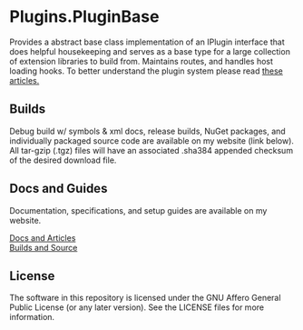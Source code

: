 # Plugins.PluginBase

Provides a abstract base class implementation of an IPlugin interface that does helpful housekeeping and serves as a base type for a large collection of extension libraries to build from. Maintains routes, and handles host loading hooks. To better understand the plugin system please read [these articles.](https://www.vaughnnugent.com/resources/software/articles?tags=docs,_VNLib.Plugins)  

## Builds
Debug build w/ symbols & xml docs, release builds, NuGet packages, and individually packaged source code are available on my website (link below). All tar-gzip (.tgz) files will have an associated .sha384 appended checksum of the desired download file.

## Docs and Guides
Documentation, specifications, and setup guides are available on my website.

[Docs and Articles](https://www.vaughnnugent.com/resources/software/articles?tags=docs,_vnlib.plugins.pluginbase)  
[Builds and Source](https://www.vaughnnugent.com/resources/software/modules/VNLib.Core)  

## License 
The software in this repository is licensed under the GNU Affero General Public License (or any later version). See the LICENSE files for more information.